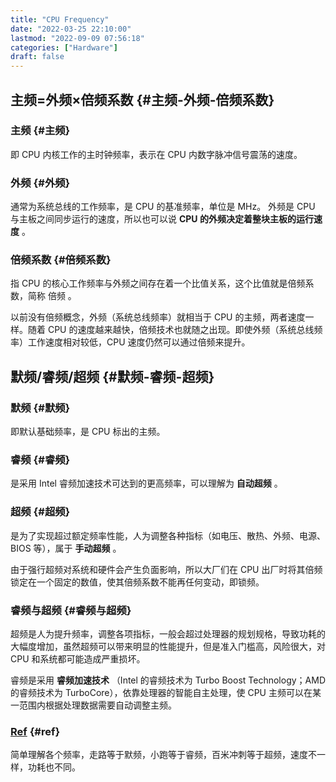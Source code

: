 ```yaml
---
title: "CPU Frequency"
date: "2022-03-25 22:10:00"
lastmod: "2022-09-09 07:56:18"
categories: ["Hardware"]
draft: false
---
```


## 主频=外频×倍频系数 {#主频-外频-倍频系数}


### 主频 {#主频}

即 CPU 内核工作的主时钟频率，表示在 CPU 内数字脉冲信号震荡的速度。


### 外频 {#外频}

通常为系统总线的工作频率，是 CPU 的基准频率，单位是 MHz。
外频是 CPU 与主板之间同步运行的速度，所以也可以说  **CPU 的外频决定着整块主板的运行速度** 。


### 倍频系数 {#倍频系数}

指 CPU 的核心工作频率与外频之间存在着一个比值关系，这个比值就是倍频系数，简称 倍频 。

以前没有倍频概念，外频（系统总线频率）就相当于 CPU 的主频，两者速度一样。随着 CPU 的速度越来越快，倍频技术也就随之出现。即使外频（系统总线频率）工作速度相对较低，CPU 速度仍然可以通过倍频来提升。


## 默频/睿频/超频 {#默频-睿频-超频}


### 默频 {#默频}

即默认基础频率，是 CPU 标出的主频。


### 睿频 {#睿频}

是采用 Intel 睿频加速技术可达到的更高频率，可以理解为 **自动超频** 。


### 超频 {#超频}

是为了实现超过额定频率性能，人为调整各种指标（如电压、散热、外频、电源、BIOS 等），属于 **手动超频** 。

由于强行超频对系统和硬件会产生负面影响，所以大厂们在 CPU 出厂时将其倍频锁定在一个固定的数值，使其倍频系数不能再任何变动，即锁频。


### 睿频与超频 {#睿频与超频}

超频是人为提升频率，调整各项指标，一般会超过处理器的规划规格，导致功耗的大幅度增加，虽然超频可以带来明显的性能提升，但是准入门槛高，风险很大，对 CPU 和系统都可能造成严重损坏。

睿频是采用 **睿频加速技术** （Intel 的睿频技术为 Turbo Boost Technology；AMD 的睿频技术为 TurboCore），依靠处理器的智能自主处理，使 CPU 主频可以在某一范围内根据处理数据需要自动调整主频。


### [Ref](https://new.qq.com/omn/20191101/20191101A0CUWZ00.html) {#ref}

简单理解各个频率，走路等于默频，小跑等于睿频，百米冲刺等于超频，速度不一样，功耗也不同。